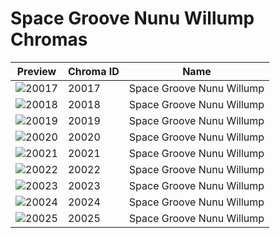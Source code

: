 # Space Groove Nunu Willump Chromas



| Preview | Chroma ID | Name |
|---------|-----------|------|
| ![20017](https://raw.communitydragon.org/latest/plugins/rcp-be-lol-game-data/global/default/v1/champion-chroma-images/20/20017.png) | 20017 | Space Groove Nunu Willump |
| ![20018](https://raw.communitydragon.org/latest/plugins/rcp-be-lol-game-data/global/default/v1/champion-chroma-images/20/20018.png) | 20018 | Space Groove Nunu Willump |
| ![20019](https://raw.communitydragon.org/latest/plugins/rcp-be-lol-game-data/global/default/v1/champion-chroma-images/20/20019.png) | 20019 | Space Groove Nunu Willump |
| ![20020](https://raw.communitydragon.org/latest/plugins/rcp-be-lol-game-data/global/default/v1/champion-chroma-images/20/20020.png) | 20020 | Space Groove Nunu Willump |
| ![20021](https://raw.communitydragon.org/latest/plugins/rcp-be-lol-game-data/global/default/v1/champion-chroma-images/20/20021.png) | 20021 | Space Groove Nunu Willump |
| ![20022](https://raw.communitydragon.org/latest/plugins/rcp-be-lol-game-data/global/default/v1/champion-chroma-images/20/20022.png) | 20022 | Space Groove Nunu Willump |
| ![20023](https://raw.communitydragon.org/latest/plugins/rcp-be-lol-game-data/global/default/v1/champion-chroma-images/20/20023.png) | 20023 | Space Groove Nunu Willump |
| ![20024](https://raw.communitydragon.org/latest/plugins/rcp-be-lol-game-data/global/default/v1/champion-chroma-images/20/20024.png) | 20024 | Space Groove Nunu Willump |
| ![20025](https://raw.communitydragon.org/latest/plugins/rcp-be-lol-game-data/global/default/v1/champion-chroma-images/20/20025.png) | 20025 | Space Groove Nunu Willump |